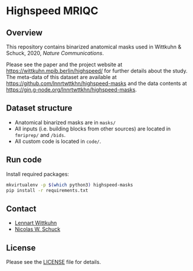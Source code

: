 # Highspeed MRIQC

## Overview

This repository contains binarized anatomical masks used in Wittkuhn & Schuck, 2020, *Nature Communications*.

Please see the paper and the project website at https://wittkuhn.mpib.berlin/highspeed/ for further details about the study.
The meta-data of this dataset are available at https://github.com/lnnrtwttkhn/highspeed-masks and the data contents at https://gin.g-node.org/lnnrtwttkhn/highspeed-masks.

## Dataset structure

- Anatomical binarized masks are in `masks/`
- All inputs (i.e. building blocks from other sources) are located in
  `fmriprep/` and `/bids`.
- All custom code is located in `code/`.

## Run code

Install required packages:

```bash
mkvirtualenv -p $(which python3) highspeed-masks
pip install -r requirements.txt
```

## Contact

- [Lennart Wittkuhn](mailto:wittkuhn@mpib-berlin.mpg.de)
- [Nicolas W. Schuck](mailto:schuck@mpib-berlin.mpg.de)

## License

Please see the [LICENSE](LICENSE) file for details.
